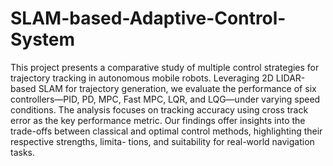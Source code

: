 # SLAM-based-Adaptive-Control-System

This project presents a comparative study of multiple
control strategies for trajectory tracking in autonomous
mobile robots. Leveraging 2D LIDAR-based SLAM for
trajectory generation, we evaluate the performance of
six controllers—PID, PD, MPC, Fast MPC, LQR, and
LQG—under varying speed conditions. The analysis
focuses on tracking accuracy using cross track error as
the key performance metric. Our findings offer insights
into the trade-offs between classical and optimal control
methods, highlighting their respective strengths, limita-
tions, and suitability for real-world navigation tasks.
